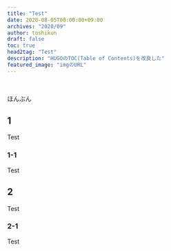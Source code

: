 ```yaml
---
title: "Test"
date: 2020-08-05T00:00:00+09:00
archives: "2020/09"
author: toshikun
draft: false
toc: true
head2tag: "Test"
description: "HUGOのTOC(Table of Contents)を改良した"
featured_image: "imgのURL"
---
```

<br>

ほんぶん


## 1

Test

### 1-1

Test

## 2

Test

### 2-1

Test